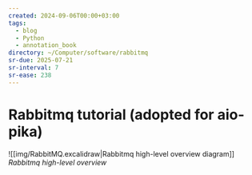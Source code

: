```yaml
---
created: 2024-09-06T00:00+03:00
tags:
  - blog
  - Python
  - annotation_book
directory: ~/Computer/software/rabbitmq
sr-due: 2025-07-21
sr-interval: 7
sr-ease: 238
---
```


# Rabbitmq tutorial (adopted for aio-pika)

![[img/RabbitMQ.excalidraw|Rabbitmq high-level overview diagram]]
_Rabbitmq high-level overview_
